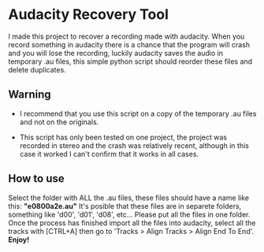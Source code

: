 # Audacity Recovery Tool

I made this project to recover a recording made with audacity.
When you record something in audacity there is a chance that the program will crash and you will lose the recording, luckily audacity saves the audio in temporary .au files, this simple python script should reorder these files and delete duplicates.


## Warning

- I recommend that you use this script on a copy of the temporary .au files and not on the originals.

- This script has only been tested on one project, the project was recorded in stereo and the crash was relatively recent, although in this case it worked I can't confirm that it works in all cases.

## How to use

Select the folder with ALL the .au files, these files should have a name like this: **"e0800a2e.au"** 
It's posible that these files are in separete folders, something like 'd00', 'd01', 'd08', etc... Please put all the files in one folder.
Once the process has finished import all the files into audacity, select all the tracks with [CTRL+A] then go to 'Tracks > Align Tracks > Align End To End'. 
**Enjoy!**
